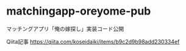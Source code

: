 # matchingapp-oreyome-pub
マッチングアプリ「俺の嫁探し」実装コード公開

Qiita記事
https://qiita.com/koseidaiki/items/b9c2d9b98add230334ef
